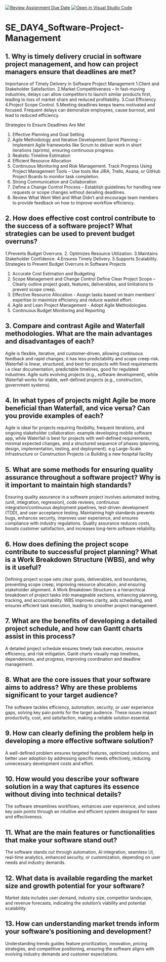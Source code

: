 [![Review Assignment Due Date](https://classroom.github.com/assets/deadline-readme-button-22041afd0340ce965d47ae6ef1cefeee28c7c493a6346c4f15d667ab976d596c.svg)](https://classroom.github.com/a/9pw6JKcu)
[![Open in Visual Studio Code](https://classroom.github.com/assets/open-in-vscode-2e0aaae1b6195c2367325f4f02e2d04e9abb55f0b24a779b69b11b9e10269abc.svg)](https://classroom.github.com/online_ide?assignment_repo_id=18464137&assignment_repo_type=AssignmentRepo)
# SE_DAY4_Software-Project-Management
## 1. Why is timely delivery crucial in software project management, and how can project managers ensure that deadlines are met?

Importance of Timely Delivery in Software Project Management
1.Client and Stakeholder Satisfaction.
2.Market Competitiveness – In fast-moving industries, delays can allow competitors to launch similar products first, leading to loss of market share and reduced profitability.
3.Cost Efficiency 
4.Project Scope Control.
5.Meeting deadlines keeps teams motivated and focused. Frequent delays can demoralize employees, cause burnout, and lead to reduced efficiency.

Strategies to Ensure Deadlines Are Met
1. Effective Planning and Goal Setting
2. Agile Methodology and Iterative Development.Sprint Planning – Implement Agile frameworks like Scrum to deliver work in short iterations (sprints), ensuring continuous progress.
3. Realistic Timeline Estimation
4. Efficient Resource Allocation
5. Continuous Monitoring and Risk Management. Track Progress Using Project Management Tools – Use tools like JIRA, Trello, Asana, or GitHub Project Boards to monitor task completion.
6. Strong Communication and Collaboration
7. Define a Change Control Process – Establish guidelines for handling new requests or scope changes without derailing deadlines.
8. Review What Went Well and What Didn’t and encourage team members to provide feedback on how to improve workflow efficiency.
   

## 2. How does effective cost control contribute to the success of a software project? What strategies can be used to prevent budget overruns?
1.Prevents Budget Overruns.
2. Optimizes Resource Utilization.
3.Maintains Stakeholder Confidence.
4.Ensures Timely Delivery.
5.Supports Scalability.
Strategies to Prevent Budget Overruns in Software Projects
1. Accurate Cost Estimation and Budgeting
2. Scope Management and Change Control
Define Clear Project Scope – Clearly outline project goals, features, deliverables, and limitations to prevent scope creep.
3. Effective Resource Allocation - Assign tasks based on team members’ expertise to maximize efficiency and reduce wasted effort.
4. Agile and Lean Project Management - Adopt Agile Methodologies.
5. Continuous Budget Monitoring and Reporting
## 3. Compare and contrast Agile and Waterfall methodologies. What are the main advantages and disadvantages of each?
Agile is flexible, iterative, and customer-driven, allowing continuous feedback and rapid changes; it has less predictability and scope creep risk. Waterfall is linear, structured, and best for projects with fixed requirements i.e clear documentation, predictable timelines, good for regulated industries. Agile suits evolving projects (e.g., software development), while Waterfall works for stable, well-defined projects (e.g., construction, government systems).
## 4. In what types of projects might Agile be more beneficial than Waterfall, and vice versa? Can you provide examples of each?
Agile is ideal for projects requiring flexibility, frequent iterations, and ongoing stakeholder collaboration. example developing mobile software app, while Waterfall is best for projects with well-defined requirements, minimal expected changes, and a structured sequence of phases (planning, design, implementation, testing, and deployment). e.g Large-Scale Infrastructure or Construction Projects i.e Building a new hospital facility
## 5. What are some methods for ensuring quality assurance throughout a software project? Why is it important to maintain high standards?
Ensuring quality assurance in a software project involves automated testing, (unit, integration, regression), code reviews, continuous integration/continuous deployment pipelines, test-driven development (TDD), and user acceptance testing. 
Maintaining high standards prevents bugs, enhances security, improves user experience, and ensures compliance with industry regulations. Quality assurance reduces costs, boosts customer satisfaction, and increases long-term software reliability.
## 6. How does defining the project scope contribute to successful project planning? What is a Work Breakdown Structure (WBS), and why is it useful?
Defining project scope sets clear goals, deliverables, and boundaries, preventing scope creep, improving resource allocation, and ensuring stakeholder alignment. A Work Breakdown Structure  is a hierarchical breakdown of project tasks into manageable sections, enhancing planning, tracking, and accountability. WBS improves clarity, aids scheduling, and ensures efficient task execution, leading to smoother project management.
## 7. What are the benefits of developing a detailed project schedule, and how can Gantt charts assist in this process?
A detailed project schedule ensures timely task execution, resource efficiency, and risk mitigation. Gantt charts visually map timelines, dependencies, and progress, improving coordination and deadline management.
## 8. What are the core issues that your software aims to address? Why are these problems significant to your target audience?
The software tackles efficiency, automation, security, or user experience gaps, solving key pain points for the target audience. These issues impact productivity, cost, and satisfaction, making a reliable solution essential.
## 9. How can clearly defining the problem help in developing a more effective software solution?
A well-defined problem ensures targeted features, optimized solutions, and better user adoption by addressing specific needs effectively, reducing unnecessary development costs and effort.
## 10. How would you describe your software solution in a way that captures its essence without diving into technical details?
The software streamlines workflows, enhances user experience, and solves key pain points through an intuitive and efficient system designed for ease and effectiveness.
## 11. What are the main features or functionalities that make your software stand out?
The software stands out through automation, AI integration, seamless UI, real-time analytics, enhanced security, or customization, depending on user needs and industry demands.
## 12. What data is available regarding the market size and growth potential for your software?
Market data includes user demand, industry size, competitor landscape, and revenue forecasts, indicating the solution’s viability and potential scalability.
## 13. How can understanding market trends inform your software’s positioning and development?
Understanding trends guides feature prioritization, innovation, pricing strategies, and competitive positioning, ensuring the software aligns with evolving industry demands and customer expectations.
